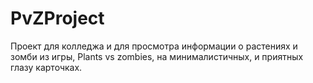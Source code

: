# PvZProject
Проект для колледжа и для просмотра информации о растениях и зомби из игры, Plants vs zombies, на минималистичных, и приятных глазу карточках.
